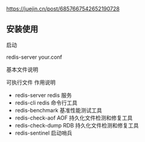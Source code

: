 https://juejin.cn/post/6857667542652190728

## 安装使用

启动

redis-server your.conf

基本文件说明

可执行文件 作用说明

- redis-server redis 服务
- redis-cli redis 命令行工具
- redis-benchmark 基准性能测试工具
- redis-check-aof AOF 持久化文件检测和修复工具
- redis-check-dump RDB 持久化文件检测和修复工具
- redis-sentinel 启动哨兵
